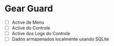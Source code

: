 # Gear Guard

- [ ] Active de Menu
- [ ] Active do Controle
- [ ] Active dos Logs do Controle
- [ ] Dados armazenados localmente usando SQLite
